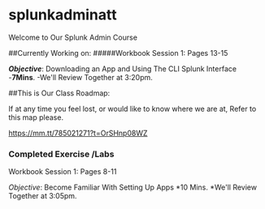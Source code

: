# splunkadminatt
Welcome to Our Splunk Admin Course

##Currently Working on: 
#####Workbook Session 1: Pages 13-15

***Objective***: Downloading an App and Using The CLI Splunk Interface
-**7Mins**. 
-We'll Review Together at 3:20pm.



##This is Our Class Roadmap: 

If at any time you feel lost, or would like to know where we are at, Refer to this map please. 

https://mm.tt/785021271?t=OrSHnp08WZ






### Completed Exercise /Labs
Workbook Session 1: Pages 8-11

*Objective*: Become Familiar With Setting Up Apps
*10 Mins. 
*We'll Review Together at 3:05pm.
